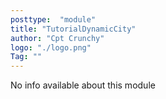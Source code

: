 ```yaml
---
posttype:  "module"  
title: "TutorialDynamicCity"
author: "Cpt Crunchy"
logo: "./logo.png"
Tag: ""
---
```

No info available about this module
